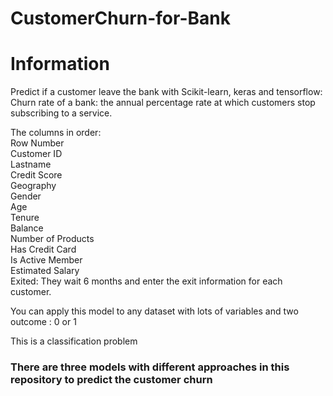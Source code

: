 # CustomerChurn-for-Bank
# Information



Predict if a customer leave the bank with Scikit-learn, keras and tensorflow:  
Churn rate of a bank: the annual percentage rate at which customers stop subscribing to a service.  

The columns in order:   
Row Number  
Customer ID  
Lastname  
Credit Score  
Geography  
Gender  
Age  
Tenure  
Balance  
Number of Products  
Has Credit Card  
Is Active Member  
Estimated Salary  
Exited: They wait 6 months and enter the exit information for each customer.  

You can apply this model to any dataset with lots of variables and two outcome : 0 or 1

This is a classification problem

### There are three models with different approaches in this repository to predict the customer churn
